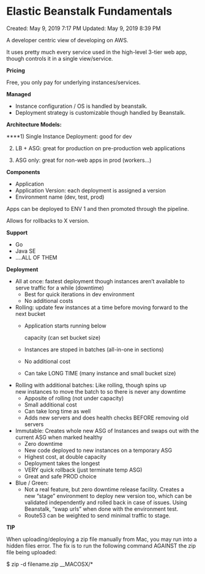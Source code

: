# Elastic Beanstalk Fundamentals

Created: May 9, 2019 7:17 PM
Updated: May 9, 2019 8:39 PM

A developer centric view of developing on AWS.

It uses pretty much every service used in the high-level 3-tier web app, though controls it in a single view/service.

**Pricing**

Free, you only pay for underlying instances/services.

**Managed**

- Instance configuration / OS is handled by beanstalk.
- Deployment strategy is customizable though handled by Beanstalk.

**Architecture Models:**

****1) Single Instance Deployment: good for dev

2) LB + ASG: great for production on pre-production web applications

3) ASG only: great for non-web apps in prod (workers…)

**Components**

- Application
- Application Version: each deployment is assigned a version
- Environment name (dev, test, prod)

Apps can be deployed to ENV 1 and then promoted through the pipeline.

Allows for rollbacks to X version.

**Support**

- Go
- Java SE
- ….ALL OF THEM

**Deployment**

- All at once: fastest deployment though instances aren’t available to serve traffic for a while (downtime)
    - Best for quick iterations in dev environment
    - No additional costs
- Rolling: update few instances at a time before moving forward to the next bucket
    - Application starts running below
        
        capacity (can set bucket size)
        
    - Instances are stoped in batches (all-in-one in sections)
    - No additional cost
    - Can take LONG TIME (many instance and small bucket size)
- Rolling with additional batches: Like rolling, though spins up new instances to move the batch to so there is never any downtime
    - Apposite of rolling (not under capacity)
    - Small additional cost
    - Can take long time as well
    - Adds new servers and does health checks BEFORE removing old servers
- Immutable: Creates whole new ASG of Instances and swaps out with the current ASG when marked healthy
    - Zero downtime
    - New code deployed to new instances on a temporary ASG
    - Highest cost, at double capacity
    - Deployment takes the longest
    - VERY quick rollback (just terminate temp ASG)
    - Great and safe PROD choice
- Blue / Green:
    - Not a real feature, but zero downtime release facility. Creates a new “stage” environment to deploy new version too, which can be validated independently and rolled back in case of issues. Using Beanstalk, “swap urls” when done with the environment test.
    - Route53 can be weighted to send minimal traffic to stage.

**TIP**

When uploading/deploying a zip file manually from Mac, you may run into a hidden files error. The fix is to run the following command AGAINST the zip file being uploaded:

$ zip -d filename.zip __MACOSX/\*